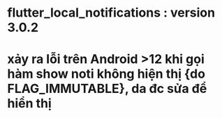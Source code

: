 # flutter_local_notifications : version 3.0.2
# xảy ra lỗi trên Android >12 khi gọi hàm show noti không hiện thị {do FLAG_IMMUTABLE}, da đc sửa để hiển thị


